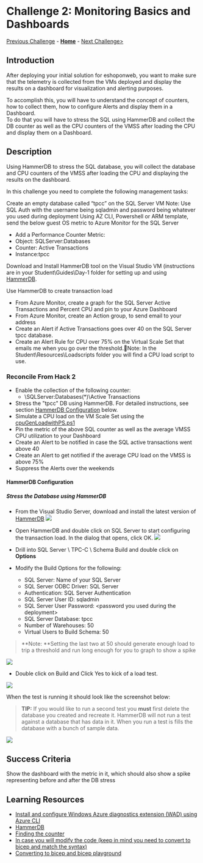 # Challenge 2: Monitoring Basics and Dashboards

[Previous Challenge](./01-Alerts-Activity-Logs-And-Service-Health.md) - **[Home](../README.md)** - [Next Challenge>](./03-Azure-Monitor-For-Virtual-Machines.md)

## Introduction
After deploying your initial solution for eshoponweb, you want to make sure that the telemetry is collected from the VMs deployed and display the results on a dashboard for visualization and alerting purposes.

To accomplish this, you will have to understand the concept of counters, how to collect them, how to configure Alerts and display them in a Dashboard.    
To do that you will have to stress the SQL using HammerDB and collect the DB counter as well as the CPU counters of the VMSS after loading the CPU and display them on a Dashboard.

## Description

Using HammerDB to stress the SQL database, you will collect the database and CPU counters of the VMSS after loading the CPU and displaying the results on the dashboard.
 
In this challenge you need to complete the following management tasks:

Create an empty database called “tpcc” on the SQL Server VM
Note: Use SQL Auth with the username being sqladmin and password being whatever you used during deployment
Using AZ CLI, Powershell or ARM template, send the below guest OS metric to Azure Monitor for the SQL Server
- Add a Performance Counter Metric:
- Object: SQLServer:Databases
- Counter: Active Transactions
- Instance:tpcc

Download and Install HammerDB tool on the Visual Studio VM (instructions are in your Student\Guides\Day-1 folder for setting up and using [HammerDB](www.hammerdb.com).

Use HammerDB to create transaction load
- From Azure Monitor, create a graph for the SQL Server Active Transactions and Percent CPU and pin to your Azure Dashboard
- From Azure Monitor, create an Action group, to send email to your address
- Create an Alert if Active Transactions goes over 40 on the SQL Server tpcc database.
- Create an Alert Rule for CPU over 75% on the Virtual Scale Set that emails me when you go over the threshold.Note: In the Student\Resources\Loadscripts folder you will find a CPU load script to use.

### Reconcile From Hack 2
- Enable the collection of the following counter:
	- \SQLServer:Databases(*)\Active Transactions
- Stress the "tpcc" DB using HammerDB. For detailed instructions, see section [HammerDB Configuration]() below.
- Simulate a CPU load on the VM Scale Set using the [cpuGenLoadwithPS.ps1](https://github.com/msghaleb/AzureMonitorHackathon/blob/master/sources/Loadscripts/cpuGenLoadwithPS.ps1)
- Pin the metric of the above SQL counter as well as the average VMSS CPU utilization to your Dashboard
- Create an Alert to be notified in case the SQL active transactions went above 40
- Create an Alert to get notified if the average CPU load on the VMSS is above 75%
- Suppress the Alerts over the weekends

#### HammerDB Configuration

##### Stress the Database using HammerDB 
- From the Visual Studio Server, download and install the latest version of [HammerDB](http://www.hammerdb.com/)
  ![](https://github.com/msghaleb/AzureMonitorHackathon/raw/master/images/image13.png)    
- Open HammerDB and double click on SQL Server to start configuring the transaction load. In the dialog that opens, click OK.
![](https://github.com/msghaleb/AzureMonitorHackathon/raw/master/images/image18.png)   

- Drill into SQL Server \\ TPC-C \\ Schema Build and double click on **Options**
- Modify the Build Options for the following:
	- SQL Server: Name of your SQL Server
	- SQL Server ODBC Driver: SQL Server
	- Authentication: SQL Server Authentication
	- SQL Server User ID: sqladmin
	- SQL Server User Password: \<password  you  used during the deployment\>
	- SQL Server Database: tpcc
	- Number of Warehouses: 50
	- Virtual Users to Build Schema: 50  
>**Note: **Setting the last two at 50 should generate enough load to trip a threshold and run long enough for you to graph to show a spike

  
![](https://github.com/msghaleb/AzureMonitorHackathon/raw/master/images/image19.png)
  
- Double click on Build and Click Yes to kick of a load test.
  
![](https://github.com/msghaleb/AzureMonitorHackathon/raw/master/images/image20.png)
  
When the test is running it should look like the screenshot below:
>**TIP:** If you would like to run a second test you **must** first delete the database you created and recreate it. HammerDB will not run a test against a database that has data in it. When you run a test is fills the database with a bunch of sample data.
  

![](https://github.com/msghaleb/AzureMonitorHackathon/raw/master/images/image21.png) 


## Success Criteria

Show the dashboard with the metric in it, which should also show a spike representing before and after the DB stress

## Learning Resources

- [Install and configure Windows Azure diagnostics extension (WAD) using Azure CLI](https://docs.microsoft.com/en-us/azure/azure-monitor/platform/diagnostics-extension-windows-install#azure-cli-deployment)
- [HammerDB](https://www.hammerdb.com)
- [Finding the counter](https://docs.microsoft.com/en-us/powershell/module/microsoft.powershell.diagnostics/get-counter?view=powershell-5.1)
- [In case you will modify the code (keep in mind you need to convert to bicep and match the syntax)](https://docs.microsoft.com/en-us/azure/azure-monitor/essentials/collect-custom-metrics-guestos-resource-manager-vm)
- [Converting to bicep and bicep playground](https://docs.microsoft.com/en-us/azure/azure-resource-manager/templates/bicep-decompile?tabs=azure-cli)

